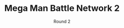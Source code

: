---
title: Mega Man Battle Network 2
slug: battle-network-2
subtitle: Round 2
imageUrl: /card2.jpg
description: The second game in a terrible, long-running GBA series.
tags: [RPG, Game Boy Advance]
graphic: /gameclub2.jpg
---